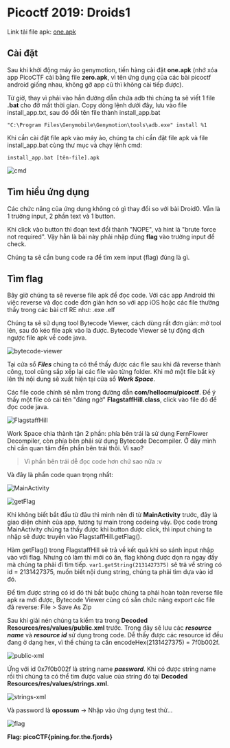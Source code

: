 # Picoctf 2019: Droids1

Link tải file apk: [one.apk](https://github.com/MinhNhatTran/Android-CTF/blob/master/pico2019/one/one.apk)

## Cài đặt

Sau khi khởi động máy ảo genymotion, tiến hàng cài đặt **one.apk** (nhớ xóa app PicoCTF cài bằng file **zero.apk**, vì tên ứng dụng của các bài picoctf android giống nhau, không gỡ app cũ thì không cài tiếp được).

Từ giờ, thay vì phải vào hẳn đường dẫn chứa adb thì chúng ta sẽ viết 1 file **.bat** cho đỡ mất thời gian. Copy dòng lệnh dưới đây, lưu vào file install_app.txt, sau đó đổi tên file thành install_app.bat

```
"C:\Program Files\Genymobile\Genymotion\tools\adb.exe" install %1
```

Khi cần cài đặt file apk vào máy ảo, chúng ta chỉ cần đặt file apk và file install_app.bat cùng thư mục và chạy lệnh cmd:

```
install_app.bat [tên-file].apk
```

![cmd](https://github.com/MinhNhatTran/Android-CTF/blob/master/pico2019/one/image/one0.PNG)

## Tìm hiểu ứng dụng

Các chức năng của ứng dụng không có gì thay đổi so với bài Droid0. Vẫn là 1 trường input, 2 phần text và 1 button.

Khi click vào button thì đoạn text đổi thành "NOPE", và hint là "brute force not required". Vậy hẳn là bài này phải nhập đúng **flag** vào trường input để check.

Chúng ta sẽ cần bung code ra để tìm xem input (flag) đúng là gì.

## Tìm flag

Bây giờ chúng ta sẽ reverse file apk để đọc code. Với các app Android thì việc reverse và đọc code đơn giản hơn so với app iOS hoặc các file thường thấy trong các bài ctf RE như: .exe .elf

Chúng ta sẽ sử dụng tool Bytecode Viewer, cách dùng rất đơn giản: mở tool lên, sau đó kéo file apk vào là được. Bytecode Viewer sẽ tự động dịch ngược file apk về code java.

![bytecode-viewer](https://github.com/MinhNhatTran/Android-CTF/blob/master/pico2019/one/image/one1.PNG)

Tại cửa sổ ***Files*** chúng ta có thể thấy được các file sau khi đã reverse thành công, tool cũng sắp xếp lại các file vào từng folder. Khi mở một file bất kỳ lên thì nội dung sẽ xuất hiện tại cửa sổ ***Work Space***.

Các file code chính sẽ nằm trong đường dẫn **com/hellocmu/picoctf**. Để ý thấy một file có cái tên "đáng ngờ" **FlagstaffHill.class**, click vào file đó để đọc code java.

![FlagstaffHill](https://github.com/MinhNhatTran/Android-CTF/blob/master/pico2019/one/image/one2.PNG)

Work Space chia thành tận 2 phần: phía bên trái là sử dụng FernFlower Decompiler, còn phía bên phải sử dụng Bytecode Decompiler. Ở đây mình chỉ cần quan tâm đến phần bên trái thôi. Vì sao?

> Vì phần bên trái dễ đọc code hơn chứ sao nữa :v

Và đây là phần code quan trọng nhất:

![MainActivity](https://github.com/MinhNhatTran/Android-CTF/blob/master/pico2019/one/image/one4.PNG)

![getFlag](https://github.com/MinhNhatTran/Android-CTF/blob/master/pico2019/one/image/one3.PNG)

Khi không biết bắt đầu từ đâu thì mình nên đi từ **MainActivity** trước, đây là giao diện chính của app, tương tự main trong codeing vậy. Đọc code trong MainActivity chúng ta thấy được khi button được click, thì input chúng ta nhập sẽ được truyền vào FlagstaffHill.getFlag().

Hàm getFlag() trong FlagstaffHill sẽ trả về kết quả khi so sánh input nhập vào với flag. Nhưng có làm thì mới có ăn, flag không được dọn ra ngay đấy mà chúng ta phải đi tìm tiếp. ``` var1.getString(2131427375) ``` sẽ trả về string có id = 2131427375, muốn biết nội dung string, chúng ta phải tìm dựa vào id đó.

Để tìm được string có id đó thì bắt buộc chúng ta phải hoàn toàn reverse file apk ra mới được, Bytecode Viewer cũng có sẵn chức năng export các file đã reverse: File > Save As Zip

Sau khi giải nén chúng ta kiểm tra trong **Decoded Resources/res/values/public.xml** trước. Trong đây sẽ lưu các ***resource name*** và ***resource id*** sử dụng trong code. Dễ thấy được các resource id đều đang ở dạng hex, vì thế chúng ta cần encodeHex(2131427375) = 7f0b002f.

![public-xml](https://github.com/MinhNhatTran/Android-CTF/blob/master/pico2019/one/image/one5.PNG)

Ứng với id 0x7f0b002f là string name ***password***. Khi có được string name rồi thì chúng ta có thể tìm được value của string đó tại **Decoded Resources/res/values/strings.xml**.

![strings-xml](https://github.com/MinhNhatTran/Android-CTF/blob/master/pico2019/one/image/one6.PNG)

Và password là **opossum** -> Nhập vào ứng dụng test thử...

![flag](https://github.com/MinhNhatTran/Android-CTF/blob/master/pico2019/one/image/one7.PNG)

**Flag: picoCTF{pining.for.the.fjords}**
